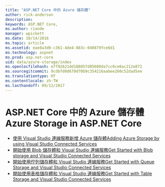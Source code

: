 ```yaml
---
title: "ASP.NET Core 中的 Azure 儲存體"
author: rick-anderson
description: 
keywords: ASP.NET Core,
ms.author: riande
manager: wpickett
ms.date: 10/14/2016
ms.topic: article
ms.assetid: eae8a3d0-c361-4de4-883c-040879fce6d1
ms.technology: aspnet
ms.prod: asp.net-core
uid: data/azure-storage/index
ms.openlocfilehash: e7f92621dd188057d05680da7cc0ce6ac212e872
ms.sourcegitcommit: 9cdbfd0d670d70b9c354216aabee260c52dad5ee
ms.translationtype: HT
ms.contentlocale: zh-TW
ms.lasthandoff: 09/12/2017
---
```

# <a name="azure-storage-in-aspnet-core"></a><span data-ttu-id="46474-103">ASP.NET Core 中的 Azure 儲存體</span><span class="sxs-lookup"><span data-stu-id="46474-103">Azure Storage in ASP.NET Core</span></span> 

* [<span data-ttu-id="46474-104">使用 Visual Studio 連線服務新增 Azure 儲存體</span><span class="sxs-lookup"><span data-stu-id="46474-104">Adding Azure Storage by using Visual Studio Connected Services</span></span>](https://azure.microsoft.com/documentation/articles/vs-azure-tools-connected-services-storage/)
* [<span data-ttu-id="46474-105">開始使用 Blob 儲存體和 Visual Studio 連線服務</span><span class="sxs-lookup"><span data-stu-id="46474-105">Get Started with Blob storage and Visual Studio Connected Services</span></span>](https://azure.microsoft.com/documentation/articles/vs-storage-aspnet5-getting-started-blobs/)
* [<span data-ttu-id="46474-106">開始使用佇列儲存體和 Visual Studio 連線服務</span><span class="sxs-lookup"><span data-stu-id="46474-106">Get Started with Queue Storage and Visual Studio Connected Services</span></span>](https://azure.microsoft.com/documentation/articles/vs-storage-aspnet5-getting-started-queues/)
* [<span data-ttu-id="46474-107">開始使用表格儲存體和 Visual Studio 連線服務</span><span class="sxs-lookup"><span data-stu-id="46474-107">Get Started with Table Storage and Visual Studio Connected Services</span></span>](https://azure.microsoft.com/documentation/articles/vs-storage-aspnet5-getting-started-tables/)
